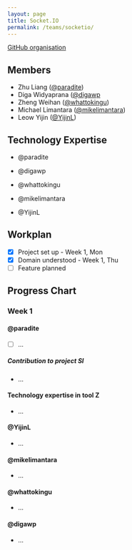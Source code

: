 ```yaml
---
layout: page
title: Socket.IO
permalink: /teams/socketio/
---
```


[GitHub organisation](https://github.com/nus-fboa2016-si)

## Members
 - Zhu Liang ([@paradite](http://paradite.com))
 - Diga Widyaprana ([@digawp](http://digawp.blogspot.sg/)
 - Zheng Weihan ([@whattokingu](http://medium.com/@whattokingu))
 - Michael Limantara ([@mikelimantara](http://medium.com/@mikelimantara)) 
 - Leow Yijin ([@YijinL](#))

## Technology Expertise

 - @paradite

 - @digawp

 - @whattokingu

 - @mikelimantara

 - @YijinL

## Workplan

* [x] Project set up - Week 1, Mon
* [x] Domain understood - Week 1, Thu
* [ ] Feature planned

## Progress Chart

### Week 1

#### @paradite
* [ ] ...

##### Contribution to project SI
* ...

#### Technology expertise in tool Z
* ...

#### @YijinL
* ...

#### @mikelimantara
* ...

#### @whattokingu
* ...

#### @digawp
* ...
